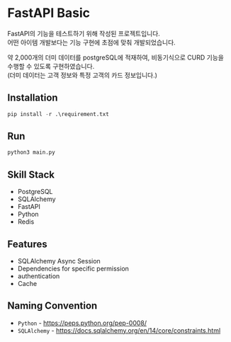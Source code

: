 # FastAPI Basic
FastAPI의 기능을 테스트하기 위해 작성된 프로젝트입니다.    
어떤 아이템 개발보다는 기능 구현에 초점에 맞춰 개발되었습니다.

약 2,000개의 더미 데이터를 postgreSQL에 적재하여,
비동기식으로 CURD 기능을 수행할 수 있도록 구현하였습니다.   
(더미 데이터는 고객 정보와 특정 고객의 카드 정보입니다.)


## Installation
```python
pip install -r .\requirement.txt
```


## Run
```python
python3 main.py
```

## Skill Stack
* PostgreSQL
* SQLAlchemy
* FastAPI
* Python
* Redis


## Features
* SQLAlchemy Async Session
* Dependencies for specific permission
* authentication
* Cache


## Naming Convention
* `Python` - https://peps.python.org/pep-0008/
* `SQLAlchemy` - https://docs.sqlalchemy.org/en/14/core/constraints.html
